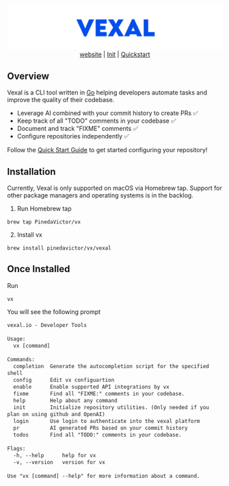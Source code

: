 <div align="center">
<img   alt="banner maker" src="https://github.com/PinedaVictor/vexal/blob/main/docs/images/vexal_banner.jpg">
</div>

<div align="center">
  <a href="https://www.vexal.io/" target="_blank">website</a> | 
  <a href="https://www.vexal.io/init" target="_blank">Init</a> | 
  <a href="https://www.vexal.io/quickstart" target="_blank">Quickstart</a>
</div>

## Overview

Vexal is a CLI tool written in [Go](https://go.dev/) helping developers automate tasks and improve the quality of their codebase.

- Leverage AI combined with your commit history to create PRs ✅
- Keep track of all "TODO" comments in your codebase ✅
- Document and track "FIXME" comments ✅
- Configure repositories independently ✅

Follow the [Quick Start Guide](https://www.vexal.io/quickstart) to get started configuring your repository!

## Installation

Currently, Vexal is only supported on macOS via Homebrew tap. Support for other package managers and operating systems is in the backlog.

1. Run Homebrew tap

```
brew tap PinedaVictor/vx
```

2. Install vx

```
brew install pinedavictor/vx/vexal
```

## Once Installed

Run

```
vx
```

You will see the following prompt

```
vexal.io - Developer Tools

Usage:
  vx [command]

Commands:
  completion  Generate the autocompletion script for the specified shell
  config      Edit vx configuartion
  enable      Enable supported API integrations by vx
  fixme       Find all "FIXME:" comments in your codebase.
  help        Help about any command
  init        Initialize repository utilities. (Only needed if you plan on using github and OpenAI)
  login       Use login to authenticate into the vexal platform
  pr          AI generated PRs based on your commit history
  todos       Find all "TODO:" comments in your codebase.

Flags:
  -h, --help      help for vx
  -v, --version   version for vx

Use "vx [command] --help" for more information about a command.
```

